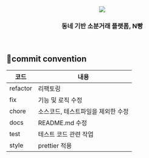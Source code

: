 
<div align="center">
  <img src='https://capsule-render.vercel.app/api?type=waving&&color=0:4e6fff,100:49077c&height=150&section=header&text=N빵&fontColor=C4BEE2&fontSize=55&desc=By&nbsp;ChocoBread&animation=fadeIn&fontAlign=50&fontAlignY=30&descAlign=90'/>
  <h3>동네 기반 소분거래 플랫폼, N빵</h3>
<br/>
</div>

## 📌commit convention
코드|내용|
---|---|
refactor|리팩토링|
fix|기능 및 로직 수정|
chore|소스코드, 테스트파일을 제외한 수정|
docs|README.md 수정|
test|테스트 코드 관련 작업|
style|prettier 적용|
